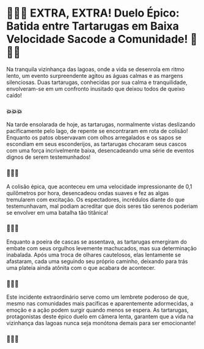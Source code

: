 # 🚨🐢🚨 EXTRA, EXTRA! Duelo Épico: Batida entre Tartarugas em Baixa Velocidade Sacode a Comunidade! 🚨🐢🚨

Na tranquila vizinhança das lagoas, onde a vida se desenrola em ritmo lento, um evento surpreendente agitou as águas calmas e as margens silenciosas. Duas tartarugas, conhecidas por sua calma e tranquilidade, envolveram-se em um confronto inusitado que deixou todos de queixo caído!

### 💥💥💥

Na tarde ensolarada de hoje, as tartarugas, normalmente vistas deslizando pacificamente pelo lago, de repente se encontraram em rota de colisão! Enquanto os patos observavam com olhos arregalados e os sapos se escondiam em seus esconderijos, as tartarugas chocaram seus cascos com uma força incrivelmente baixa, desencadeando uma série de eventos dignos de serem testemunhados!

### 🐢🥊🐢

A colisão épica, que aconteceu em uma velocidade impressionante de 0,1 quilômetros por hora, desencadeou ondas suaves e fez as algas tremularem com excitação. Os espectadores, incrédulos diante do que testemunhavam, mal podiam acreditar que dois seres tão serenos poderiam se envolver em uma batalha tão titânica!

### 🌊💥🌿

Enquanto a poeira de cascas se assentava, as tartarugas emergiram do embate com seus orgulhos levemente machucados, mas sua determinação inabalada. Após uma troca de olhares cautelosos, elas lentamente se afastaram, cada uma seguindo seu próprio caminho, deixando para trás uma plateia ainda atônita com o que acabara de acontecer.

### 👀🌞🐢

Este incidente extraordinário serve como um lembrete poderoso de que, mesmo nas comunidades mais pacíficas e aparentemente adormecidas, a emoção e a ação podem surgir quando menos se espera. As tartarugas, protagonistas deste épico duelo em câmera lenta, garantem que a vida na vizinhança das lagoas nunca seja monótona demais para ser emocionante!

### 📢🐢📰